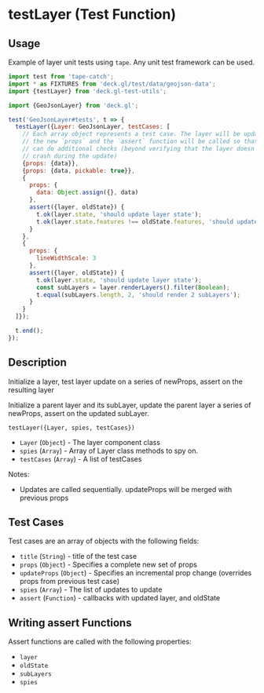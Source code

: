 # testLayer (Test Function)

## Usage

Example of layer unit tests using `tape`. Any unit test framework can be used.
```js
import test from 'tape-catch';
import * as FIXTURES from 'deck.gl/test/data/geojson-data';
import {testLayer} from 'deck.gl-test-utils';

import {GeoJsonLayer} from 'deck.gl';

test('GeoJsonLayer#tests', t => {
  testLayer({Layer: GeoJsonLayer, testCases: [
  	// Each array object represents a test case. The layer will be updated with
  	// the new `props` and the `assert` function will be called so that the application
  	// can do additional checks (beyond verifying that the layer doesn't
  	// crash during the update)
    {props: {data}},
    {props: {data, pickable: true}},
    {
      props: {
        data: Object.assign({}, data)
      },
      assert({layer, oldState}) {
        t.ok(layer.state, 'should update layer state');
        t.ok(layer.state.features !== oldState.features, 'should update features');
      }
    },
    {
      props: {
        lineWidthScale: 3
      },
      assert({layer, oldState}) {
        t.ok(layer.state, 'should update layer state');
        const subLayers = layer.renderLayers().filter(Boolean);
        t.equal(subLayers.length, 2, 'should render 2 subLayers');
      }
    }
  ]});

  t.end();
});
```


## Description

Initialize a layer, test layer update on a series of newProps, assert on the resulting layer

Initialize a parent layer and its subLayer, update the parent layer a series of newProps, assert on the updated subLayer.

`testLayer({Layer, spies, testCases})`

* `Layer` (`Object`) - The layer component class
* `spies` (`Array`) - Array of Layer class methods to spy on.
* `testCases` (`Array`) - A list of testCases

Notes:
* Updates are called sequentially. updateProps will be merged
with previous props


## Test Cases

Test cases are an array of objects with the following fields:
* `title` (`String`) - title of the test case
* `props` (`Object`) - Specifies a complete new set of props
* `updateProps` (`Object`) - Specifies an incremental prop change (overrides props from previous test case)
* `spies` (`Array`) - The list of updates to update
* `assert` (`Function`) - callbacks with updated layer, and oldState


## Writing assert Functions

Assert functions are called with the following properties:
* `layer`
* `oldState`
* `subLayers`
* `spies`

